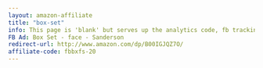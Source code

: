 ```yaml
---
layout: amazon-affiliate
title: "box-set"
info: This page is 'blank' but serves up the analytics code, fb tracking pixel, and amazon affiliate link before forwarding to Amazon.
FB Ad: Box Set - face - Sanderson
redirect-url: http://www.amazon.com/dp/B00IGJQZ7O/
affiliate-code: fbbxfs-20
---
```

